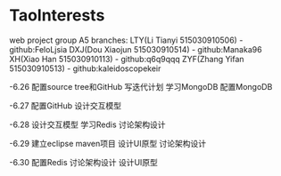 # TaoInterests
web project
group A5
branches:
	LTY(Li Tianyi 515030910506) - github:FeloLjsia
	DXJ(Dou Xiaojun 515030910514) - github:Manaka96
	XH(Xiao Han 515030910113) - github:q6q9qqq
	ZYF(Zhang Yifan 515030910513) - github:kaleidoscopekeir
	
-6.26
	配置source tree和GitHub
	写迭代计划
	学习MongoDB
	配置MongoDB

-6.27
	配置GitHub
	设计交互模型
	
-6.28
	设计交互模型
	学习Redis
	讨论架构设计
	
-6.29
	建立eclipse maven项目
	设计UI原型
	讨论架构设计
	
-6.30
	配置Redis
	讨论架构设计
	设计UI原型

	